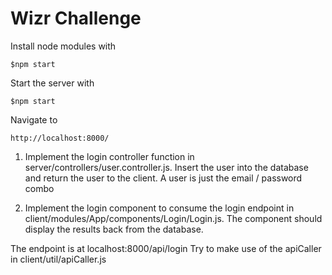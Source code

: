 # Wizr Challenge
Install node modules with

`$npm start`

Start the server with

`$npm start`

Navigate to

`http://localhost:8000/`

1. Implement the login controller function in server/controllers/user.controller.js. Insert the user into the database and return the user to the client. A user is just the email / password combo

2. Implement the login component to consume the login endpoint in client/modules/App/components/Login/Login.js. The component should display
the results back from the database.

The endpoint is at localhost:8000/api/login
Try to make use of the apiCaller in client/util/apiCaller.js
